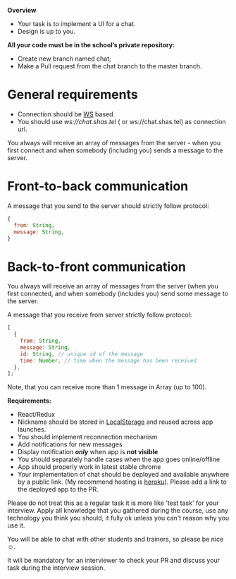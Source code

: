 **Overview**

- Your task is to implement a UI for a chat.
- Design is up to you.

**All your code must be in the school’s private repository:**

- Create new branch named chat;
- Make a Pull request from the chat branch to the master branch.

# General requirements

- Connection should be [WS](https://developer.mozilla.org/en-US/docs/Glossary/WebSockets) based.
- You should use _ws://chat.shas.tel_ ( or ws://chat.shas.tel) as connection url.

You always will receive an array of messages from the server - when you first connect and when somebody (including you) sends a message to the server.

# Front-to-back communication

A message that you send to the server should strictly follow protocol:

```js
{
  from: String,
  message: String,
}
```

# Back-to-front communication

You always will receive an array of messages from the server (when you first connected, and when somebody (includes you) send some message to the server.

A message that you receive from server strictly follow protocol:

```js
[
  {
    from: String,
    message: String,
    id: String, // unique id of the message
    time: Number, // time when the message has been received
  },
];
```

Note, that you can receive more than 1 message in Array (up to 100).

**Requirements:**

- React/Redux
- Nickname should be stored in [LocalStorage](https://developer.mozilla.org/en-US/docs/Web/API/Window/localStorage) and reused across app launches.
- You should implement reconnection mechanism
- Add notifications for new messages
- Display notification **_only_** when app is **not visible**
- You should separately handle cases when the app goes online/offline
- App should properly work in latest stable chrome
- Your implementation of chat should be deployed and available anywhere by a public link. (My recommend hosting is [heroku](https://www.heroku.com/)). Please add a link to the deployed app to the PR.

Please do not treat this as a regular task it is more like 'test task' for your interview.
Apply all knowledge that you gathered during the course, use any technology you think you should, it fully ok unless you can't reason why you use it.

You will be able to chat with other students and trainers, so please be nice ☺️.

It will be mandatory for an interviewer to check your PR and discuss your task during the interview session.
